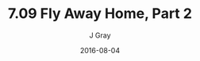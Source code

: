 ---
title: '7.09 Fly Away Home, Part 2'
alt: 'Mysteries of the Arcana'
date: '2016-08-04'
author: 'J Gray'
artist: 'Sarrah'
chapter: '7 Tales of the Arcana'
filler: false
---